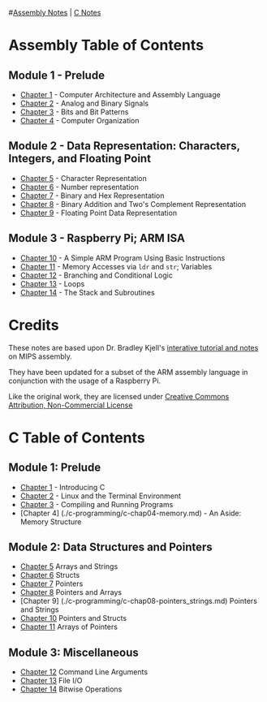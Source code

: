 #[Assembly Notes](https://github.com/vsummet/cms230notes/blob/master/toc-credits.md#assembly-table-of-contents) | [C Notes]()




# Assembly Table of Contents

## Module 1 - Prelude
* [Chapter 1](./assembly/as-chap01.md) - Computer Architecture and Assembly Language
* [Chapter 2](./assembly/as-chap02.md) - Analog and Binary Signals
* [Chapter 3](./assembly/as-chap03.md) - Bits and Bit Patterns
* [Chapter 4](./assembly/as-chap04.md) - Computer Organization
## Module 2 -  Data Representation: Characters, Integers, and Floating Point
* [Chapter 5](./assembly/as-chap05.md) - Character Representation
* [Chapter 6](./assembly/as-chap06.md) - Number representation
* [Chapter 7](./assembly/as-chap07.md) - Binary and Hex Representation
* [Chapter 8](./assembly/as-chap08.md) - Binary Addition and Two's Complement Representation
* [Chapter 9](./assembly/as-chap09-floating_point_rep.md) - Floating Point Data Representation
## Module 3 - Raspberry Pi; ARM ISA
* [Chapter 10](./assembly/as-chap10.md) - A Simple ARM Program Using Basic Instructions
* [Chapter 11](./assemby/as-chap11-load-store.md) - Memory Accesses via `ldr` and `str`; Variables
* [Chapter 12](./assembly/as-chap12-branching.md) - Branching and Conditional Logic
* [Chapter 13](./assembly/as-chap13-loops.md) - Loops
* [Chapter 14](./assembly/as-chap14-subroutines.md) - The Stack and Subroutines

# Credits

These notes are based upon Dr. Bradley Kjell's [interative tutorial and notes](https://chortle.ccsu.edu/AssemblyTutorial/index.html) on MIPS assembly.

They have been updated for a subset of the ARM assembly language in conjunction with the usage of a Raspberry Pi.

Like the original work, they are licensed under [Creative Commons Attribution, Non-Commercial License](https://creativecommons.org/licenses/by-nc/4.0/)

# C Table of Contents
## Module 1: Prelude
* [Chapter 1](./c-programming/c-chap01.md) - Introducing C
* [Chapter 2](./c-programming/c-chap02.md) - Linux and the Terminal Environment
* [Chapter 3](./c-programming/c-chap03.md) - Compiling and Running Programs
* [Chapter 4] (./c-programming/c-chap04-memory.md) - An Aside: Memory Structure

## Module 2: Data Structures and Pointers
* [Chapter 5](./c-programming/c-chap05-arrays-and-strings.md) Arrays and Strings
* [Chapter 6](./c-programming/c-chap05-struct.md) Structs
* [Chapter 7](./c-programming/c-chap06-pointers.md) Pointers
* [Chapter 8](./c-programming/c-chap07-pointers_and_arrays.md) Pointers and Arrays
* [Chapter 9] (./c-programming/c-chap08-pointers_strings.md) Pointers and Strings
* [Chapter 10](./c-programming/c-chap09-pointers_and_structs.md) Pointers and Structs
* [Chapter 11](./c-programming/c-chap10-arrays-of-pointers.md) Arrays of Pointers

## Module 3: Miscellaneous
* [Chapter 12](./c-programming/c-chap11-cmd-line-args.md) Command Line Arguments
* [Chapter 13](./c-programming/c-chap12-fileio.md)	File I/O
* [Chapter 14](./c-programming/c-chap13-bitwise.md) Bitwise Operations
